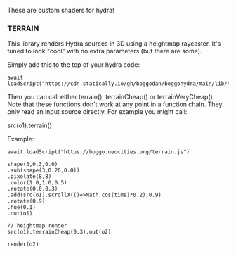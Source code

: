 These are custom shaders for hydra!

### TERRAIN

This library renders Hydra sources in 3D using a heightmap raycaster. It's tuned to look "cool" with no extra parameters (but there are some).

Simply add this to the top of your hydra code:

```
await loadScript("https://cdn.statically.io/gh/boggodan/boggohydra/main/lib/terrain.js")
```

Then you can call either terrain(), terrainCheap() or terrainVeryCheap(). Note that these functions don't work at any point in a function chain. They only read an input source directly. For example you might call:

src(o1).terrain()

Example:

```
await loadScript("https://boggo.neocities.org/terrain.js")

shape(3,0.3,0.0)
.sub(shape(3,0.26,0.0))
.pixelate(8,8)
.color(1.0,1.0,0.5)
.rotate(0.0,0.3)
.add(src(o1).scrollX(()=>Math.cos(time)*0.2),0.9)
.rotate(0.9)
.hue(0.1)
.out(o1)

// heightmap render
src(o1).terrainCheap(0.3).out(o2)

render(o2)
```
